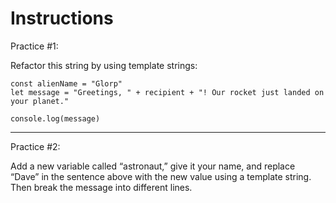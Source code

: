 # Instructions  

Practice #1:

Refactor this string by using template strings:

```
const alienName = "Glorp"
let message = "Greetings, " + recipient + "! Our rocket just landed on your planet."

console.log(message)
```

---

Practice #2:

Add a new variable called “astronaut,” give it your name, and replace “Dave” in the sentence above with the new value using a template string. Then break the message into different lines.